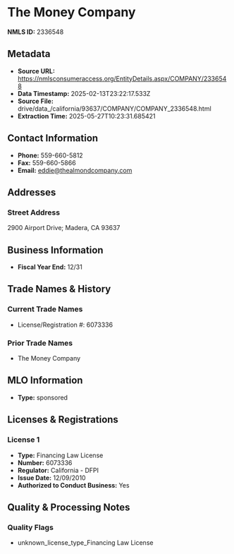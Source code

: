 # The Money Company

**NMLS ID:** 2336548

## Metadata
- **Source URL:** https://nmlsconsumeraccess.org/EntityDetails.aspx/COMPANY/2336548
- **Data Timestamp:** 2025-02-13T23:22:17.533Z
- **Source File:** drive/data_/california/93637/COMPANY/COMPANY_2336548.html
- **Extraction Time:** 2025-05-27T10:23:31.685421

## Contact Information
- **Phone:** 559-660-5812
- **Fax:** 559-660-5866
- **Email:** eddie@thealmondcompany.com

## Addresses
### Street Address
2900 Airport Drive; Madera, CA 93637

## Business Information
- **Fiscal Year End:** 12/31

## Trade Names & History
### Current Trade Names
- License/Registration #: 6073336

### Prior Trade Names
- The Money Company

## MLO Information
- **Type:** sponsored

## Licenses & Registrations

### License 1
- **Type:** Financing Law License
- **Number:** 6073336
- **Regulator:** California - DFPI
- **Issue Date:** 12/09/2010
- **Authorized to Conduct Business:** Yes

## Quality & Processing Notes
### Quality Flags
- unknown_license_type_Financing Law License
